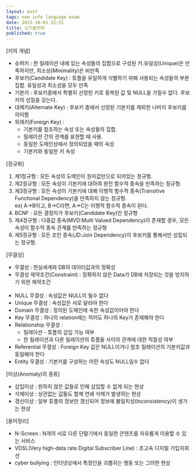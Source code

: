 ```yaml
---
layout: post
tags: new info language exam
date: 2015-10-03 22:51
title: 신기술언어
published: true
---
```


[키의 개념]
<ul>
<li>슈퍼키 : 한 릴레이션 내에 있는 속성들의 집합으로 구성된 키.유일성(Unique)은 만족하지만, 최소성(Minimality)은 비만족</li>
<li>후보키(Candidate Key) : 튜플을 유일하게 식별하기 위해 사용되는 속성들의 부분집합. 유일성과 최소성을 모두 만족</li>
<li>기본키 : 후보키중에서 특별히 선정된 키로 중복된 값 및 NULL을 가질수 없다. 후보키의 성질을 갖는다.</li>
<li>대체키(Alternate Key) : 후보키 중에서 선정된 기본키를 제외한 나머지 후보키를 의미함</li>
<li>외래키(Foreign Key) : <ul><li>기본키를 참조하는 속성 또는 속성들의 집합.</li><li>릴레이션 간의 관계를 표현할 때 사용.</li><li>동일한 도메인상에서 정의되었을 때의 속성</li><li>기본키와 동일한 키 속성</li></ul></li>
</ul>
[정규화]
<ol>
<li>제1정규형 : 모든 속성의 도메인이 원자값만으로 되어있는 정규형.</li>
<li>제2정규형 : 모든 속성이 기본키에 대하여 완전 함수적 종속을 만족하는 정규형.</li>
<li>제3정규형 : 모든 속성이 기본키에 대해 이행적 함수적 종속(Transitive Functional Dependency)을 만족하지 않는 정규형.<br>ex) A->B이고, B->C라면, A->C는 이행적 함수적 종속이 된다.</li>
<li>BCNF : 모든 결정자가 후보키(Candidate Key)인 정규형</li>
<li>제4정규형 : 다중값 종속(MVD:Multi Valued Dependency)이 존재할 경우, 모든 속성이 함수적 종속 관계를 만족하는 정규형</li>
<li>제5정규형 : 모든 조인 종속(JD:Join Dependency)이 후보키를 통해서만 성립되는 정규형.</li>
</ol>
[무결성]
<ul>
<li>무결성 : 현실세계와 DB의 데이터값과의 정확성</li>
<li>무결성 제약조건(Constraint) : 정확하지 않은 Data가 DB에 저장되는 것을 방지하기 위한 제약조건</li>
<br>
<li>NULL 무결성 : 속성값은 NULL이 될수 없다</li>
<li>Unique 무결성 : 속성값은 서로 달라야 한다</li>
<li>Domain 무결성 : 정의된 도메인에 속한 속성값이어야 한다</li>
<li>Key 무결성 : 하나의 relation에는 적어도 하나의 Key가 존재해야 한다</li>
<li>Relationship 무결성 : <ul><li>릴레이션 - 튜플의 삽입 가능 여부</li><li>한 릴레이션과 다른 릴레이션의 튜플들 사이의 관계에 대한 적절성 여부</li></ul></li>
<li>Referential 무결성 : Foreign Key 값은 NULL이거나 참조 릴레이션의 기본키값과 동일해야 한다</li>
<li>Entity 무결성 : 기본키를 구성하는 어떤 속성도 NULL일수 없다</li>
</ul>
[이상(Anomaly)의 종류]
<ul>
<li>삽입이상 : 원하지 않은 값들로 인해 삽입할 수 없게 되는 현상</li>
<li>삭제이상 : 상관없는 값들도 함께 연쇄 삭제가 발생하는 현상</li>
<li>갱신이상 : 일부 튜플의 정보만 갱신되어 정보에 불일치성(Inconsistency)이 생기는 현상</li>
</ul>
[용어정리]
<ul>
<li>N-Screen : N개의 서로 다른 단말기에서 동일한 콘텐츠를 자유롭게 이용할 수 있는 서비스</li>
<li>VDSL(Very high-data rate Digital Subscriber Line) : 초고속 디지털 가입자회선</li>
<li>cyber bullying : 인터넷상에서 특정인을 괴롭히는 행동 또는 그러한 현상</li>
</ul>
